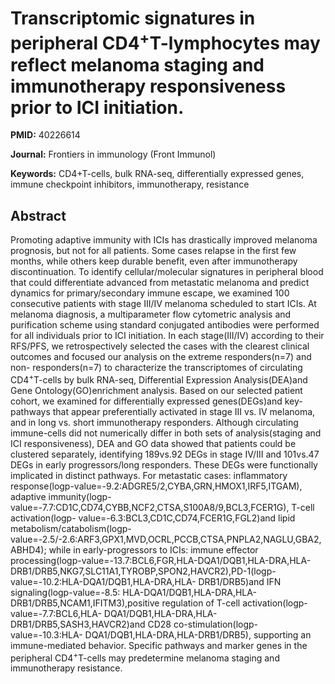 # Transcriptomic signatures in peripheral CD4<sup>+</sup>T-lymphocytes may reflect melanoma staging and immunotherapy responsiveness prior to ICI initiation.

**PMID:** 40226614

**Journal:** Frontiers in immunology (Front Immunol)

**Keywords:** CD4+T-cells, bulk RNA-seq, differentially expressed genes, immune checkpoint inhibitors, immunotherapy, resistance

## Abstract

Promoting adaptive immunity with ICIs has drastically improved melanoma prognosis, but not for all
patients. Some cases relapse in the first few months, while others keep durable benefit, even after
immunotherapy discontinuation. To identify cellular/molecular signatures in peripheral blood that
could differentiate advanced from metastatic melanoma and predict dynamics for primary/secondary
immune escape, we examined 100 consecutive patients with stage III/IV melanoma scheduled to start
ICIs.  At melanoma diagnosis, a multiparameter flow cytometric analysis and purification scheme
using standard conjugated antibodies were performed for all individuals prior to ICI initiation. In
each stage(III/IV) according to their RFS/PFS, we retrospectively selected the cases with the
clearest clinical outcomes and focused our analysis on the extreme responders(n=7) and non-
responders(n=7) to characterize the transcriptomes of circulating CD4<sup>+</sup>T-cells by bulk
RNA-seq, Differential Expression Analysis(DEA)and Gene Ontology(GO)enrichment analysis. Based on our
selected patient cohort, we examined for differentially expressed genes(DEGs)and key-pathways that
appear preferentially activated in stage III vs. IV melanoma, and in long vs. short immunotherapy
responders.  Although circulating immune-cells did not numerically differ in both sets of
analysis(staging and ICI responsiveness), DEA and GO data showed that patients could be clustered
separately, identifying 189vs.92 DEGs in stage IV/III and 101vs.47 DEGs in early progressors/long
responders. These DEGs were functionally implicated in distinct pathways. For metastatic cases:
inflammatory response(logp-value=-9.2:ADGRE5/2,CYBA,GRN,HMOX1,IRF5,ITGAM), adaptive immunity(logp-
value=-7.7:CD1C,CD74,CYBB,NCF2,CTSA,S100A8/9,BCL3,FCER1G), T-cell activation(logp-
value=-6.3:BCL3,CD1C,CD74,FCER1G,FGL2)and lipid metabolism/catabolism(logp-
value=-2.5/-2.6:ARF3,GPX1,MVD,OCRL,PCCB,CTSA,PNPLA2,NAGLU,GBA2,ABHD4); while in early-progressors to
ICIs: immune effector processing(logp-value=-13.7:BCL6,FGR,HLA-DQA1/DQB1,HLA-DRA,HLA-
DRB1/DRB5,NKG7,SLC11A1,TYROBP,SPON2,HAVCR2),PD-1(logp-value=-10.2:HLA-DQA1/DQB1,HLA-DRA,HLA-
DRB1/DRB5)and IFN signaling(logp-value=-8.5: HLA-DQA1/DQB1,HLA-DRA,HLA-
DRB1/DRB5,NCAM1,IFITM3),positive regulation of T-cell activation(logp-value=-7.7:BCL6,HLA-
DQA1/DQB1,HLA-DRA,HLA-DRB1/DRB5,SASH3,HAVCR2)and CD28 co-stimulation(logp-value=-10.3:HLA-
DQA1/DQB1,HLA-DRA,HLA-DRB1/DRB5), supporting an immune-mediated behavior.  Specific pathways and
marker genes in the peripheral CD4<sup>+</sup>T-cells may predetermine melanoma staging and
immunotherapy resistance.
